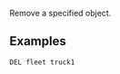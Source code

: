<!--
layout:  index.html
title:   DEL - Tile38
class:   command
super:   documentation
command: del
-->

Remove a specified object. 

## Examples

```tile38
DEL fleet truck1
```
